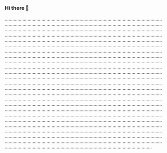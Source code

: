 ### Hi there 👋

....................................................................................................................................................................................................................................................................................................................................................................................................................................................................................................................................................................................................................................................................................................................................................................................................................................................................................................................................................................................................................................................................................................................................................................................................................................................................................................................................................................................................................................................................................................................................................................................................................................................................................................................................................................................................................................................................................................................................................................................................................................................................................................................................................................................................................................................................................................................................................................................................................................................................................................................................................................................................................................................................................................................................................................................................................................................................................................................................................................................................................................................................................................................................................................................................................